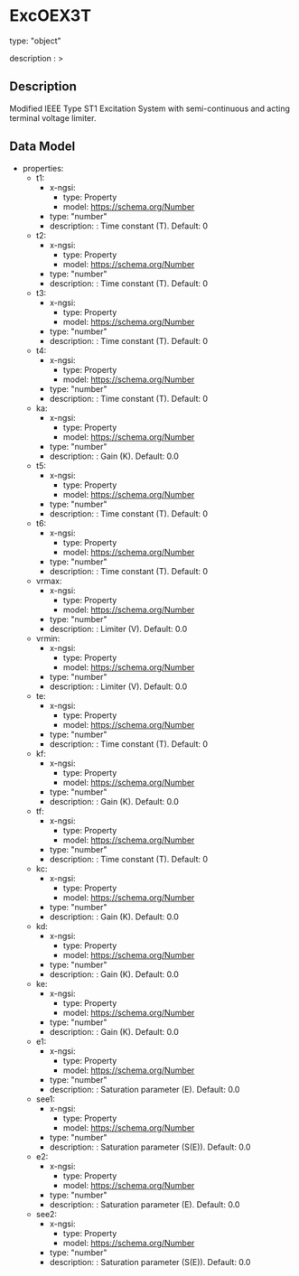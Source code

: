 # ExcOEX3T
type: "object"
description : >
## Description
Modified IEEE Type ST1 Excitation System with semi-continuous and acting terminal voltage limiter.

## Data Model
  - properties:
    - t1:
      - x-ngsi:
        - type: Property
        - model: https://schema.org/Number
      - type: "number"
      - description: : Time constant (T). Default: 0
    - t2:
      - x-ngsi:
        - type: Property
        - model: https://schema.org/Number
      - type: "number"
      - description: : Time constant (T). Default: 0
    - t3:
      - x-ngsi:
        - type: Property
        - model: https://schema.org/Number
      - type: "number"
      - description: : Time constant (T). Default: 0
    - t4:
      - x-ngsi:
        - type: Property
        - model: https://schema.org/Number
      - type: "number"
      - description: : Time constant (T). Default: 0
    - ka:
      - x-ngsi:
        - type: Property
        - model: https://schema.org/Number
      - type: "number"
      - description: : Gain (K). Default: 0.0
    - t5:
      - x-ngsi:
        - type: Property
        - model: https://schema.org/Number
      - type: "number"
      - description: : Time constant (T). Default: 0
    - t6:
      - x-ngsi:
        - type: Property
        - model: https://schema.org/Number
      - type: "number"
      - description: : Time constant (T). Default: 0
    - vrmax:
      - x-ngsi:
        - type: Property
        - model: https://schema.org/Number
      - type: "number"
      - description: : Limiter (V). Default: 0.0
    - vrmin:
      - x-ngsi:
        - type: Property
        - model: https://schema.org/Number
      - type: "number"
      - description: : Limiter (V). Default: 0.0
    - te:
      - x-ngsi:
        - type: Property
        - model: https://schema.org/Number
      - type: "number"
      - description: : Time constant (T). Default: 0
    - kf:
      - x-ngsi:
        - type: Property
        - model: https://schema.org/Number
      - type: "number"
      - description: : Gain (K). Default: 0.0
    - tf:
      - x-ngsi:
        - type: Property
        - model: https://schema.org/Number
      - type: "number"
      - description: : Time constant (T). Default: 0
    - kc:
      - x-ngsi:
        - type: Property
        - model: https://schema.org/Number
      - type: "number"
      - description: : Gain (K). Default: 0.0
    - kd:
      - x-ngsi:
        - type: Property
        - model: https://schema.org/Number
      - type: "number"
      - description: : Gain (K). Default: 0.0
    - ke:
      - x-ngsi:
        - type: Property
        - model: https://schema.org/Number
      - type: "number"
      - description: : Gain (K). Default: 0.0
    - e1:
      - x-ngsi:
        - type: Property
        - model: https://schema.org/Number
      - type: "number"
      - description: : Saturation parameter (E). Default: 0.0
    - see1:
      - x-ngsi:
        - type: Property
        - model: https://schema.org/Number
      - type: "number"
      - description: : Saturation parameter (S(E)). Default: 0.0
    - e2:
      - x-ngsi:
        - type: Property
        - model: https://schema.org/Number
      - type: "number"
      - description: : Saturation parameter (E). Default: 0.0
    - see2:
      - x-ngsi:
        - type: Property
        - model: https://schema.org/Number
      - type: "number"
      - description: : Saturation parameter (S(E)). Default: 0.0
